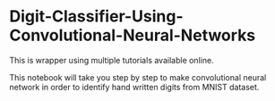 # Digit-Classifier-Using-Convolutional-Neural-Networks
This is wrapper using multiple tutorials available online.

This notebook will take you step by step to make convolutional neural network in order to identify hand written digits from MNIST dataset.
